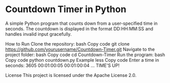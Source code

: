 # Countdown Timer in Python
A simple Python program that counts down from a user-specified time in seconds. The countdown is displayed in the format DD:HH:MM:SS and handles invalid input gracefully.

How to Run
Clone the repository:
bash
Copy code
git clone https://github.com/yourusername/Countdown-Timer.git
Navigate to the project folder:
bash
Copy code
cd Countdown-Timer
Run the program:
bash
Copy code
python countdown.py
Example
less
Copy code
Enter a time in seconds: 3605
00:01:00:05
00:01:00:04
...
TIME'S UP!

License
This project is licensed under the Apache License 2.0.
